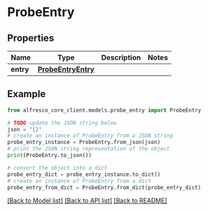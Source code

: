 # ProbeEntry


## Properties

Name | Type | Description | Notes
------------ | ------------- | ------------- | -------------
**entry** | [**ProbeEntryEntry**](ProbeEntryEntry.md) |  | 

## Example

```python
from alfresco_core_client.models.probe_entry import ProbeEntry

# TODO update the JSON string below
json = "{}"
# create an instance of ProbeEntry from a JSON string
probe_entry_instance = ProbeEntry.from_json(json)
# print the JSON string representation of the object
print(ProbeEntry.to_json())

# convert the object into a dict
probe_entry_dict = probe_entry_instance.to_dict()
# create an instance of ProbeEntry from a dict
probe_entry_from_dict = ProbeEntry.from_dict(probe_entry_dict)
```
[[Back to Model list]](../README.md#documentation-for-models) [[Back to API list]](../README.md#documentation-for-api-endpoints) [[Back to README]](../README.md)


